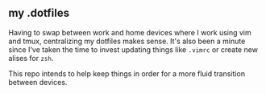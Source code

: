 ## my .dotfiles
Having to swap between work and home devices where I work using vim and tmux, centralizing my dotfiles makes sense. It's also been a minute since I've taken the time to invest updating things like `.vimrc` or create new alises for `zsh`.

This repo intends to help keep things in order for a more fluid transition between devices.
